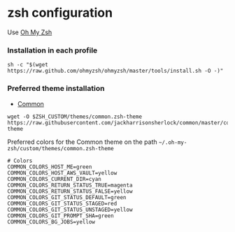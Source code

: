 # zsh configuration
Use [Oh My Zsh](https://ohmyz.sh/#install)

### Installation in each profile
```
sh -c "$(wget https://raw.github.com/ohmyzsh/ohmyzsh/master/tools/install.sh -O -)"
```
### Preferred theme installation
* [Common](https://github.com/jackharrisonsherlock/common)
```
wget -O $ZSH_CUSTOM/themes/common.zsh-theme https://raw.githubusercontent.com/jackharrisonsherlock/common/master/common.zsh-theme
```
Preferred colors for the Common theme on the path ``~/.oh-my-zsh/custom/themes/common.zsh-theme``
```
# Colors
COMMON_COLORS_HOST_ME=green
COMMON_COLORS_HOST_AWS_VAULT=yellow
COMMON_COLORS_CURRENT_DIR=cyan
COMMON_COLORS_RETURN_STATUS_TRUE=magenta
COMMON_COLORS_RETURN_STATUS_FALSE=yellow
COMMON_COLORS_GIT_STATUS_DEFAULT=green
COMMON_COLORS_GIT_STATUS_STAGED=red
COMMON_COLORS_GIT_STATUS_UNSTAGED=yellow
COMMON_COLORS_GIT_PROMPT_SHA=green
COMMON_COLORS_BG_JOBS=yellow
```


